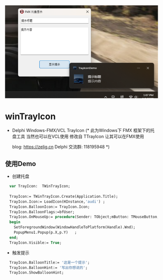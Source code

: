 ![](https://github.com/Icy2010/winTrayIcon/blob/main/Trayicon/PixPin_2025-06-08_13-07-47.png)
# winTrayIcon
* Delphi Windows-FMX/VCL TrayIcon
(*
    此为Windows下 FMX 框架下的托盘工具
    当然也可以在VCL使用
    修改自 TTrayIcon 让其可以在FMX使用

    blog: https://zelig.cn
    Delphi 交流群: 118195948
*)

## 使用Demo

* 创建托盘
```pascal
  var TrayIcon:  TWinTrayIcon;

  TrayIcon:= TWinTrayIcon.Create(Application.Title);
  TrayIcon.Icon:= LoadIcon(HInstance,'audi') ;
  TrayIcon.BalloonIcon:= TrayIcon.Icon;
  TrayIcon.BalloonFlags:=bfUser;
  TrayIcon.OnMouseUp:= procedure(Sender: TObject;mButton: TMouseButton; sState: TShiftState; P: TPoint)
  begin
    SetForegroundWindow(WindowHandleToPlatform(Handle).Wnd);
    PopupMenu1.Popup(p.X,p.Y)   ;
  end;
  TrayIcon.Visible:= True;
```

* 触发提示
```pascal
  TrayIcon.BalloonTitle:= '这是一个提示';
  TrayIcon.BalloonHint:= '写出你想说的';
  TrayIcon.ShowBalloonHint;
```
